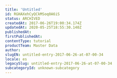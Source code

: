 ```yaml
---
title: 'Untitled'
id: RGHAXehCyQCkMSoq0A6iS
status: ARCHIVED
createdAt: 2017-06-26T19:00:34.174Z
updatedAt: 2020-05-25T18:55:30.140Z
publishedAt: 
firstPublishedAt: 
contentType: tutorial
productTeam: Master Data
author: 
slugEN: untitled-entry-2017-06-26-at-07-00-34
locale: es
legacySlug: untitled-entry-2017-06-26-at-07-00-34
subcategoryId: unknown-subcategory
---
```




